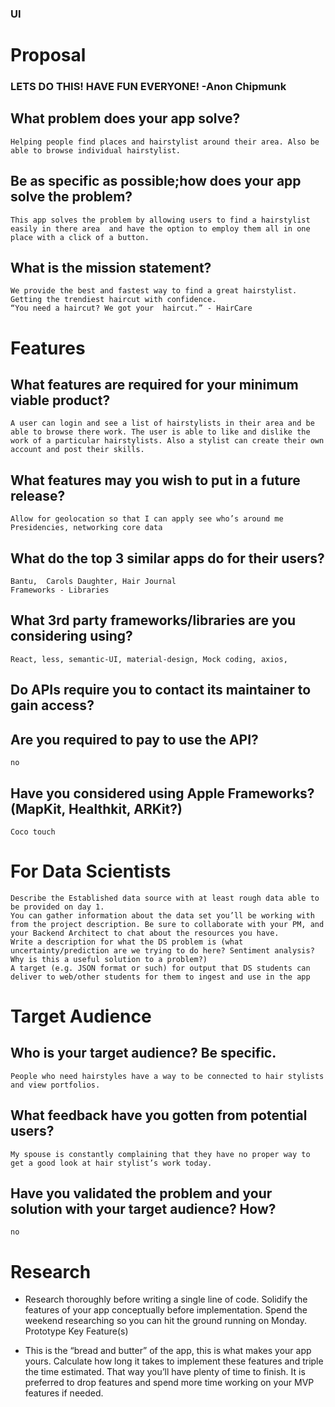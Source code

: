 ### UI

# Proposal


### LETS DO THIS! HAVE FUN EVERYONE! -Anon Chipmunk

  ## What problem does your app solve?
	Helping people find places and hairstylist around their area. Also be able to browse individual hairstylist. 
  ## Be as specific as possible;how does your app solve the problem?
    This app solves the problem by allowing users to find a hairstylist easily in there area  and have the option to employ them all in one place with a click of a button.
  ## What is the mission statement?
	We provide the best and fastest way to find a great hairstylist. 
	Getting the trendiest haircut with confidence. 
    “You need a haircut? We got your  haircut.” - HairCare

# Features

## What features are required for your minimum viable product?
	A user can login and see a list of hairstylists in their area and be able to browse there work. The user is able to like and dislike the work of a particular hairstylists. Also a stylist can create their own account and post their skills.
## What features may you wish to put in a future release?
    Allow for geolocation so that I can apply see who’s around me
    Presidencies, networking core data

## What do the top 3 similar apps do for their users?
    Bantu,  Carols Daughter, Hair Journal
    Frameworks - Libraries

## What 3rd party frameworks/libraries are you considering using?
    React, less, semantic-UI, material-design, Mock coding, axios, 
## Do APIs require you to contact its maintainer to gain access?

## Are you required to pay to use the API?
    no
## Have you considered using Apple Frameworks? (MapKit, Healthkit, ARKit?)
    Coco touch

# For Data Scientists


    Describe the Established data source with at least rough data able to be provided on day 1. 
    You can gather information about the data set you’ll be working with from the project description. Be sure to collaborate with your PM, and your Backend Architect to chat about the resources you have.
    Write a description for what the DS problem is (what uncertainty/prediction are we trying to do here? Sentiment analysis? Why is this a useful solution to a problem?)
    A target (e.g. JSON format or such) for output that DS students can deliver to web/other students for them to ingest and use in the app

# Target Audience

## Who is your target audience? Be specific.
    People who need hairstyles have a way to be connected to hair stylists and view portfolios.
## What feedback have you gotten from potential users?
	My spouse is constantly complaining that they have no proper way to get a good look at hair stylist’s work today.
## Have you validated the problem and your solution with your target audience? How?
	no

# Research

- Research thoroughly before writing a single line of code. Solidify the features of your app conceptually before implementation. Spend the weekend researching so you can hit the ground running on Monday.
Prototype Key Feature(s)

- This is the “bread and butter” of the app, this is what makes your app yours. Calculate how long it takes to implement these features and triple the time estimated. That way you’ll have plenty of time to finish. It is preferred to drop features and spend more time working on your MVP features if needed.



